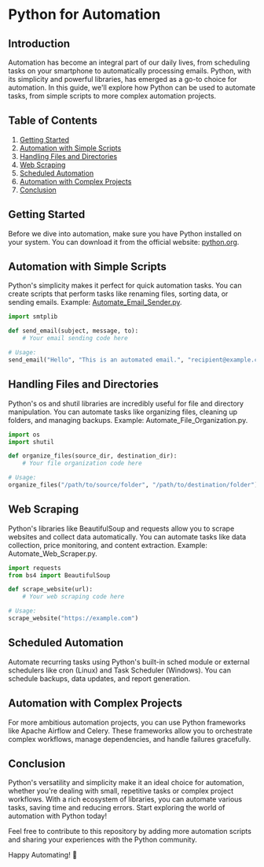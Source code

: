 # Python for Automation

## Introduction

Automation has become an integral part of our daily lives, from scheduling tasks on your smartphone to automatically processing emails. Python, with its simplicity and powerful libraries, has emerged as a go-to choice for automation. In this guide, we'll explore how Python can be used to automate tasks, from simple scripts to more complex automation projects.

## Table of Contents

1. [Getting Started](#getting-started)
2. [Automation with Simple Scripts](#automation-with-simple-scripts)
3. [Handling Files and Directories](#handling-files-and-directories)
4. [Web Scraping](#web-scraping)
5. [Scheduled Automation](#scheduled-automation)
6. [Automation with Complex Projects](#automation-with-complex-projects)
7. [Conclusion](#conclusion)

## Getting Started

Before we dive into automation, make sure you have Python installed on your system. You can download it from the official website: [python.org](https://www.python.org/).

## Automation with Simple Scripts

Python's simplicity makes it perfect for quick automation tasks. You can create scripts that perform tasks like renaming files, sorting data, or sending emails. Example: [Automate_Email_Sender.py](./Automate_Email_Sender.py).

```python
import smtplib

def send_email(subject, message, to):
    # Your email sending code here

# Usage:
send_email("Hello", "This is an automated email.", "recipient@example.com")

```

## Handling Files and Directories

Python's os and shutil libraries are incredibly useful for file and directory manipulation. You can automate tasks like organizing files, cleaning up folders, and managing backups. Example: Automate_File_Organization.py.

```python
import os
import shutil

def organize_files(source_dir, destination_dir):
    # Your file organization code here

# Usage:
organize_files("/path/to/source/folder", "/path/to/destination/folder")

```

## Web Scraping

Python's libraries like BeautifulSoup and requests allow you to scrape websites and collect data automatically. You can automate tasks like data collection, price monitoring, and content extraction. Example: Automate_Web_Scraper.py.

```python
import requests
from bs4 import BeautifulSoup

def scrape_website(url):
    # Your web scraping code here

# Usage:
scrape_website("https://example.com")

```

## Scheduled Automation

Automate recurring tasks using Python's built-in sched module or external schedulers like cron (Linux) and Task Scheduler (Windows). You can schedule backups, data updates, and report generation.

## Automation with Complex Projects

For more ambitious automation projects, you can use Python frameworks like Apache Airflow and Celery. These frameworks allow you to orchestrate complex workflows, manage dependencies, and handle failures gracefully.

## Conclusion

Python's versatility and simplicity make it an ideal choice for automation, whether you're dealing with small, repetitive tasks or complex project workflows. With a rich ecosystem of libraries, you can automate various tasks, saving time and reducing errors. Start exploring the world of automation with Python today!

Feel free to contribute to this repository by adding more automation scripts and sharing your experiences with the Python community.

Happy Automating! 🤖
